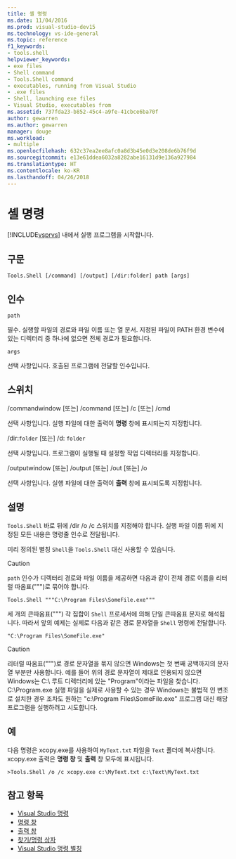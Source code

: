 ```yaml
---
title: 셸 명령
ms.date: 11/04/2016
ms.prod: visual-studio-dev15
ms.technology: vs-ide-general
ms.topic: reference
f1_keywords:
- tools.shell
helpviewer_keywords:
- exe files
- Shell command
- Tools.Shell command
- executables, running from Visual Studio
- .exe files
- Shell, launching exe files
- Visual Studio, executables from
ms.assetid: 737fda23-b852-45c4-a9fe-41cbce6ba70f
author: gewarren
ms.author: gewarren
manager: douge
ms.workload:
- multiple
ms.openlocfilehash: 632c37ea2ee8afc0a8d3b45e0d3e208de6b76f9d
ms.sourcegitcommit: e13e61ddea6032a8282abe16131d9e136a927984
ms.translationtype: HT
ms.contentlocale: ko-KR
ms.lasthandoff: 04/26/2018
---
```

# <a name="shell-command"></a>셸 명령
[!INCLUDE[vsprvs](../../code-quality/includes/vsprvs_md.md)] 내에서 실행 프로그램을 시작합니다.

## <a name="syntax"></a>구문

```
Tools.Shell [/command] [/output] [/dir:folder] path [args]
```

## <a name="arguments"></a>인수
 `path`

 필수. 실행할 파일의 경로와 파일 이름 또는 열 문서. 지정된 파일이 PATH 환경 변수에 있는 디렉터리 중 하나에 없으면 전체 경로가 필요합니다.

 `args`

 선택 사항입니다. 호출된 프로그램에 전달할 인수입니다.

## <a name="switches"></a>스위치
 /commandwindow [또는] /command [또는] /c [또는] /cmd

 선택 사항입니다. 실행 파일에 대한 출력이 **명령** 창에 표시되는지 지정합니다.

 /dir:`folder` [또는] /d: `folder`

 선택 사항입니다. 프로그램이 실행될 때 설정할 작업 디렉터리를 지정합니다.

 /outputwindow [또는] /output [또는] /out [또는] /o

 선택 사항입니다. 실행 파일에 대한 출력이 **출력** 창에 표시되도록 지정합니다.

## <a name="remarks"></a>설명
 `Tools.Shell` 바로 뒤에 /dir /o /c 스위치를 지정해야 합니다. 실행 파일 이름 뒤에 지정된 모든 내용은 명령줄 인수로 전달됩니다.

 미리 정의된 별칭 `Shell`을 `Tools.Shell` 대신 사용할 수 있습니다.

> [!CAUTION]
> `path` 인수가 디렉터리 경로와 파일 이름을 제공하면 다음과 같이 전체 경로 이름을 리터럴 따옴표(""")로 묶어야 합니다.


```
Tools.Shell """C:\Program Files\SomeFile.exe"""
```

 세 개의 큰따옴표(""") 각 집합이 `Shell` 프로세서에 의해 단일 큰따옴표 문자로 해석됩니다. 따라서 앞의 예제는 실제로 다음과 같은 경로 문자열을 `Shell` 명령에 전달합니다.

```
"C:\Program Files\SomeFile.exe"
```

> [!CAUTION]
> 리터럴 따옴표(""")로 경로 문자열을 묶지 않으면 Windows는 첫 번째 공백까지의 문자열 부분만 사용합니다. 예를 들어 위의 경로 문자열이 제대로 인용되지 않으면 Windows는 C:\ 루트 디렉터리에 있는 "Program"이라는 파일을 찾습니다. C:\Program.exe 실행 파일을 실제로 사용할 수 있는 경우 Windows는 불법적 인 변조로 설치한 경우 조차도 원하는 "c:\Program Files\SomeFile.exe" 프로그램 대신 해당 프로그램을 실행하려고 시도합니다.


## <a name="example"></a>예
 다음 명령은 xcopy.exe를 사용하여 `MyText.txt` 파일을 `Text` 폴더에 복사합니다. xcopy.exe 출력은 **명령 창** 및 **출력** 창 모두에 표시됩니다.

```
>Tools.Shell /o /c xcopy.exe c:\MyText.txt c:\Text\MyText.txt
```

## <a name="see-also"></a>참고 항목

- [Visual Studio 명령](../../ide/reference/visual-studio-commands.md)
- [명령 창](../../ide/reference/command-window.md)
- [출력 창](../../ide/reference/output-window.md)
- [찾기/명령 상자](../../ide/find-command-box.md)
- [Visual Studio 명령 별칭](../../ide/reference/visual-studio-command-aliases.md)